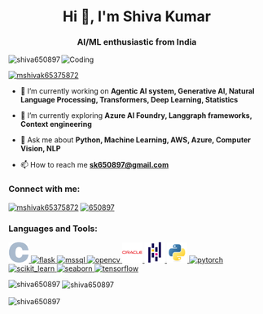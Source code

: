 <h1 align="center">Hi 👋, I'm Shiva Kumar</h1>
<h3 align="center">AI/ML enthusiastic from India</h3>
<img align="right" alt="Coding" width="400" src="https://user-images.githubusercontent.com/74038190/235224431-e8c8c12e-6826-47f1-89fb-2ddad83b3abf.gif">

<p align="left"> <img src="https://komarev.com/ghpvc/?username=shiva650897&label=Profile%20views&color=0e75b6&style=flat" alt="shiva650897" /> </p>

<p align="left"> <a href="https://twitter.com/mshivak65375872" target="blank"><img src="https://img.shields.io/twitter/follow/mshivak65375872?logo=twitter&style=for-the-badge" alt="mshivak65375872" /></a> </p>


- 🔭 I’m currently working on **Agentic AI system, Generative AI, Natural Language Processing, Transformers, Deep Learning, Statistics**

- 🌱 I’m currently exploring **Azure AI Foundry, Langgraph frameworks, Context engineering**

- 💬 Ask me about **Python, Machine Learning, AWS, Azure, Computer Vision, NLP**

- 📫 How to reach me **sk650897@gmail.com**

<h3 align="left">Connect with me:</h3>
<p align="left">
<a href="https://twitter.com/mshivak65375872" target="blank"><img align="center" src="https://raw.githubusercontent.com/rahuldkjain/github-profile-readme-generator/master/src/images/icons/Social/twitter.svg" alt="mshivak65375872" height="30" width="40" /></a>
<a href="https://linkedin.com/in/650897" target="blank"><img align="center" src="https://raw.githubusercontent.com/rahuldkjain/github-profile-readme-generator/master/src/images/icons/Social/linked-in-alt.svg" alt="650897" height="30" width="40" /></a>
</p>

<h3 align="left">Languages and Tools:</h3>
<p align="left"> <a href="https://www.cprogramming.com/" target="_blank" rel="noreferrer"> <img src="https://raw.githubusercontent.com/devicons/devicon/master/icons/c/c-original.svg" alt="c" width="40" height="40"/> </a> <a href="https://flask.palletsprojects.com/" target="_blank" rel="noreferrer"> <img src="https://www.vectorlogo.zone/logos/pocoo_flask/pocoo_flask-icon.svg" alt="flask" width="40" height="40"/> </a> <a href="https://www.microsoft.com/en-us/sql-server" target="_blank" rel="noreferrer"> <img src="https://www.svgrepo.com/show/303229/microsoft-sql-server-logo.svg" alt="mssql" width="40" height="40"/> </a> <a href="https://opencv.org/" target="_blank" rel="noreferrer"> <img src="https://www.vectorlogo.zone/logos/opencv/opencv-icon.svg" alt="opencv" width="40" height="40"/> </a> <a href="https://www.oracle.com/" target="_blank" rel="noreferrer"> <img src="https://raw.githubusercontent.com/devicons/devicon/master/icons/oracle/oracle-original.svg" alt="oracle" width="40" height="40"/> </a> <a href="https://pandas.pydata.org/" target="_blank" rel="noreferrer"> <img src="https://raw.githubusercontent.com/devicons/devicon/2ae2a900d2f041da66e950e4d48052658d850630/icons/pandas/pandas-original.svg" alt="pandas" width="40" height="40"/> </a> <a href="https://www.python.org" target="_blank" rel="noreferrer"> <img src="https://raw.githubusercontent.com/devicons/devicon/master/icons/python/python-original.svg" alt="python" width="40" height="40"/> </a> <a href="https://pytorch.org/" target="_blank" rel="noreferrer"> <img src="https://www.vectorlogo.zone/logos/pytorch/pytorch-icon.svg" alt="pytorch" width="40" height="40"/> </a> <a href="https://scikit-learn.org/" target="_blank" rel="noreferrer"> <img src="https://upload.wikimedia.org/wikipedia/commons/0/05/Scikit_learn_logo_small.svg" alt="scikit_learn" width="40" height="40"/> </a> <a href="https://seaborn.pydata.org/" target="_blank" rel="noreferrer"> <img src="https://seaborn.pydata.org/_images/logo-mark-lightbg.svg" alt="seaborn" width="40" height="40"/> </a> <a href="https://www.tensorflow.org" target="_blank" rel="noreferrer"> <img src="https://www.vectorlogo.zone/logos/tensorflow/tensorflow-icon.svg" alt="tensorflow" width="40" height="40"/> </a> </p>

<p><img align="left" src="https://github-readme-stats.vercel.app/api/top-langs?username=shiva650897&show_icons=true&locale=en&layout=compact" alt="shiva650897" /></p>

<p>&nbsp;<img align="center" src="https://github-readme-stats.vercel.app/api?username=shiva650897&show_icons=true&locale=en" alt="shiva650897" /></p>

<p><img align="center" src="https://github-readme-streak-stats.herokuapp.com/?user=shiva650897&" alt="shiva650897" /></p>
